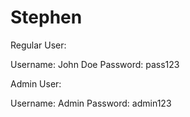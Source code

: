 # Stephen

Regular User:

Username: John Doe
Password: pass123

Admin User:

Username: Admin
Password: admin123